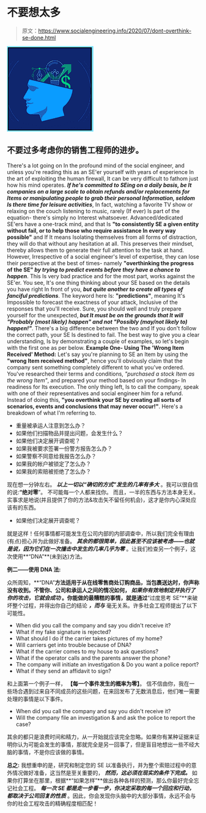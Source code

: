 # 不要想太多

> 原文：<https://www.socialengineering.info/2020/07/dont-overthink-se-done.html>

[![](img/74395d1ec07e580730fc63fe122c963c.png)](https://1.bp.blogspot.com/-q6-04TAwIsc/XxmiaILhVOI/AAAAAAAAkqg/e2QGo9xzMYURBbdtMPlhrBd-Th5NwIhsQCLcBGAsYHQ/s1600/Social%2BEngineering%2BComplicate.%2Bwww.socialengineers.net.png)

## 不要过多考虑你的销售工程师的进步。

There's a lot going on In the profound mind of the social engineer, and unless you're reading this as an SE'er yourself with years of experience In the art of exploiting the human firewall, It can be very difficult to fathom just how his mind operates. ***If he's committed to SEing on a daily basis, be It companies on a large scale to obtain refunds and/or replacements for Items or manipulating people to grab their personal Information, seldom Is there time for leisure activities***, In fact, watching a favorite TV show or relaxing on the couch listening to music, rarely (If ever) Is part of the equation- there's simply no Interest whatsoever.
  Advanced/dedicated SE'ers have a one-track mind, and that Is **"to consistently SE a given entity without fail, or to help those who require assistance In every way possible"** and If It means Isolating themselves from all forms of distraction, they will do that without any hesitation at all. This preserves their mindset, thereby allows them to generate their full attention to the task at hand. However, Irrespective of a social engineer's level of expertise, they can lose their perspective at the best of times- namely **"overthinking the progress of the SE" *by trying to predict events before they have a chance to happen***. This Is very bad practice and for the most part, works against the SE'er.
  You see, It's one thing thinking about your SE based on the details you have right In front of you, ***but quite another to create all types of fanciful predictions***. The keyword here Is: **"predictions"**, meaning It's Impossible to forecast the exactness of your attack, Inclusive of the responses that you'll receive. Sure, you should well and truly prepare yourself for the unexpected, ***but It must be on the grounds that It will "Probably (most likely) happen" and not "Possibly (may/not likely to) happen!"***. There's a big difference between the two and If you don't follow the correct path, your SE Is destined to fail. The best way to give you a clear understanding, Is by demonstrating a couple of examples, so let's begin with the first one as per below.
  **Example One- Using The 'Wrong Item Received' Method:**
  Let's say you're planning to SE an Item by using the **"wrong Item received method"**, hence you'll obviously claim that the company sent something completely different to what you've ordered. You've researched their terms and conditions, *"purchased a stock Item as the wrong Item"*, and prepared your method based on your findings- In readiness for Its execution. The only thing left, Is to call the company, speak with one of their representatives and social engineer him for a refund. Instead of doing this, **"you overthink your SE by creating all sorts of scenarios, events and conclusions that may never occur!"**. Here's a breakdown of what I'm referring to.  

*   重量被承运人注意到怎么办？
*   如果他们扫描物品并提出问题，会发生什么？
*   如果他们决定展开调查呢？
*   如果我被要求签署一份警方报告怎么办？
*   如果警察不同意给我报告怎么办？
*   如果我的帐户被锁定了怎么办？
*   如果我的索赔被拒绝了怎么办？

  现在想一分钟左右。 ***以上一切以“确切的方式”发生的几率有多大*** 。我可以很自信的说:**“绝对零**”。 不可能每一个人都来找你。 而且，一半的东西与方法本身无关。 实事求是地说(并且提供了你的方法&攻击矢不留任何机会)，这才是你内心深处应该有的东西。

 

*   如果他们决定展开调查呢？

 

就是这样！任何事情都可能发生在公司内部的内部调查中，所以我们完全有理由(有点)担心并为此做好准备。 ***其余的都很简单，因此甚至不应该被考虑——也就是说，因为它们在一次撞击中发生的几率几乎为零*** 。让我们检查另一个例子，这次使用**“DNA”**(未到达)方法。

 

**例二——使用 DNA 法:**

 

众所周知，**“DNA”**方法适用于从在线零售商处订购商品，当包裹送达时，你声称没有收到。不管你、公司和承运人之间的情况如何， ***如果你有效地制定并执行了你的攻击，它就会成功*** 。你能做的最糟糕的事情，就是通过**“过度思考 SE”**来破坏整个过程，并得出你自己的结论 ***，而与*** 毫无关系。许多社会工程师提出了以下可能性。

*   When did you call the company and say you didn't receive it?
*   What if my fake signature is rejected?
*   What should I do if the carrier takes pictures of my home?
*   Will carriers get into trouble because of DNA?
*   What if the carrier comes to my house to ask questions?
*   What if the operator calls and the parents answer the phone?
*   The company will initiate an investigation & Do you want a police report?
*   What if they send an affidavit to sign?

和上面第一个例子一样， **【每一个事件发生的概率为零】**。 信不信由你，我在一些场合遇到过来自不同成员的这些问题，在来回发布了无数消息后，他们唯一需要处理的事情是以下事件。

*   When did you call the company and say you didn't receive it?
*   Will the company file an investigation & and ask the police to report the case?

其余的都只是浪费时间和精力，从一开始就应该完全忽略。如果你有某种证据来证明你认为可能会发生的事情，那就完全是另一回事了，但是盲目地想出一些不经大脑的事情，不是你应该做的事情。

 

**总之:**
  我想重申的是，研究和制定您的 SE 以准备执行，并为整个索赔过程中的意外情况做好准备，这当然是至关重要的， ***然而，这必须在现实的条件下完成。*** 如果你打算坐在那里，根据**“如果怎样”**做出各种各样的预测，那么你最好完全忘记社会工程。
***每一次 SE 都是走一步看一步，你决定采取的每一个回应和行动，都取决于公司回复的性质*** 。因此，你会发现你头脑中的大部分事情，永远不会与你的社会工程攻击的精确程度相匹配！